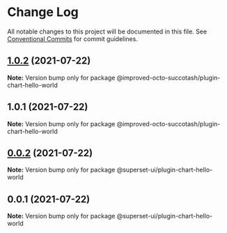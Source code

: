 # Change Log

All notable changes to this project will be documented in this file.
See [Conventional Commits](https://conventionalcommits.org) for commit guidelines.

## [1.0.2](https://github.com/atirekkumar/improved-octo-succotash/compare/@improved-octo-succotash/plugin-chart-hello-world@1.0.1...@improved-octo-succotash/plugin-chart-hello-world@1.0.2) (2021-07-22)

**Note:** Version bump only for package @improved-octo-succotash/plugin-chart-hello-world





## 1.0.1 (2021-07-22)

**Note:** Version bump only for package @improved-octo-succotash/plugin-chart-hello-world





## [0.0.2](https://github.com/apache-superset/superset-ui/compare/@superset-ui/plugin-chart-hello-world@0.0.1...@superset-ui/plugin-chart-hello-world@0.0.2) (2021-07-22)

**Note:** Version bump only for package @superset-ui/plugin-chart-hello-world





## 0.0.1 (2021-07-22)

**Note:** Version bump only for package @superset-ui/plugin-chart-hello-world

